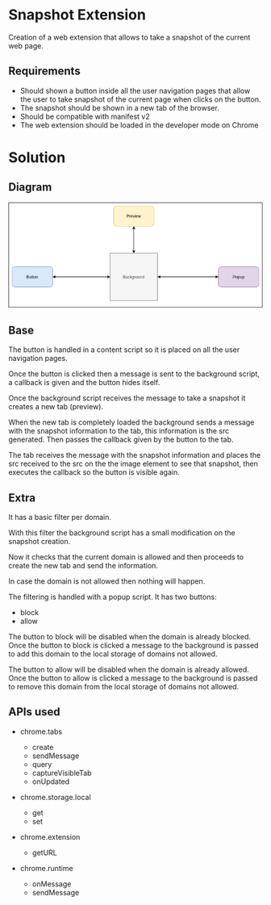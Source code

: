 # Snapshot Extension

Creation of a web extension that allows to take a snapshot of the current web page.

## Requirements

- Should shown a button inside all the user navigation pages that
  allow the user to take snapshot of the current page when clicks on
  the button.
- The snapshot should be shown in a new tab of the browser.
- Should be compatible with manifest v2
- The web extension should be loaded in the developer mode on Chrome

# Solution

## Diagram

![Diagram](flow.png)

## Base

The button is handled in a content script so it is placed on all the user navigation pages.

Once the button is clicked then a message is sent to the background script, a callback is given and the button hides itself.

Once the background script receives the message to take a snapshot it creates
a new tab (preview).

When the new tab is completely loaded the background sends a message with the snapshot information to the tab, this information is the src generated. Then passes the callback given by the button to the tab.

The tab receives the message with the snapshot information and places the src
received to the src on the the image element to see that snapshot, then executes the callback so the button is visible again.

## Extra

It has a basic filter per domain.

With this filter the background script has a small modification on the snapshot creation.

Now it checks that the current domain is allowed and then proceeds to create the new tab and send the information.

In case the domain is not allowed then nothing will happen.

The filtering is handled with a popup script. It has two buttons:

- block
- allow

The button to block will be disabled when the domain is already blocked.
Once the button to block is clicked a message to the background is passed to add this domain to the local storage of domains not allowed.

The button to allow will be disabled when the domain is already allowed.
Once the button to allow is clicked a message to the background is passed to remove this domain from the local storage of domains not allowed.

## APIs used

- chrome.tabs

  - create
  - sendMessage
  - query
  - captureVisibleTab
  - onUpdated

- chrome.storage.local

  - get
  - set

- chrome.extension

  - getURL

- chrome.runtime
  - onMessage
  - sendMessage
